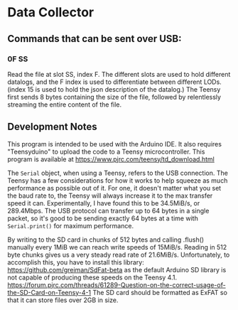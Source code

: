 # Data Collector

## Commands that can be sent over USB:

### 0F SS 

Read the file at slot SS, index F. The different slots are used to hold
different datalogs, and the F index is used to differentiate between different
LODs. (index 15 is used to hold the json description of the datalog.) The Teensy
first sends 8 bytes containing the size of the file, followed by relentlessly
streaming the entire content of the file.

## Development Notes

This program is intended to be used with the Arduino IDE. It also requires
"Teensyduino" to upload the code to a Teensy microcontroller. This program
is available at https://www.pjrc.com/teensy/td_download.html

The `Serial` object, when using a Teensy, refers to the USB connection. The
Teensy has a few considerations for how it works to help squeeze as much
performance as possible out of it. For one, it doesn't matter what you set the
baud rate to, the Teensy will always increase it to the max transfer speed it
can. Experimentally, I have found this to be 34.5MiB/s, or 289.4Mbps. The USB
protocol can transfer up to 64 bytes in a single packet, so it's good to be
sending exactly 64 bytes at a time with `Serial.print()` for maximum
performance.

By writing to the SD card in chunks of 512 bytes and calling .flush() manually
every 1MiB we can reach write speeds of 15MiB/s. Reading in 512 byte chunks
gives us a very steady read rate of 21.6MiB/s. Unfortunately, to accomplish
this, you have to install this library: https://github.com/greiman/SdFat-beta as
the default Arduino SD library is not capable of producing these speeds on the
Teensy 4.1.
https://forum.pjrc.com/threads/61289-Question-on-the-correct-usage-of-the-SD-Card-on-Teensy-4-1
The SD card should be formatted as ExFAT so that it can store files over 2GB in
size.

